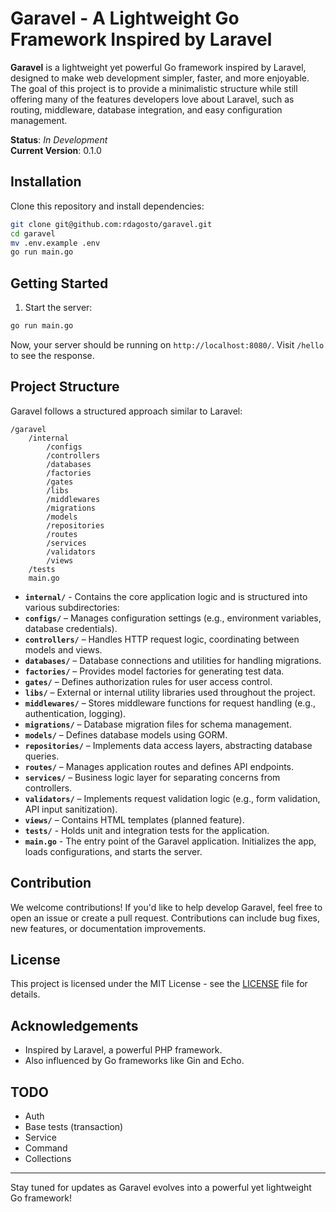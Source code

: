 # Garavel - A Lightweight Go Framework Inspired by Laravel

**Garavel** is a lightweight yet powerful Go framework inspired by Laravel, designed to make web development simpler, faster, and more enjoyable. The goal of this project is to provide a minimalistic structure while still offering many of the features developers love about Laravel, such as routing, middleware, database integration, and easy configuration management.

**Status**: _In Development_  
**Current Version**: 0.1.0

## Installation

Clone this repository and install dependencies:

```bash
git clone git@github.com:rdagosto/garavel.git
cd garavel
mv .env.example .env
go run main.go
```

## Getting Started

1. Start the server:

```bash
go run main.go
```

Now, your server should be running on `http://localhost:8080/`. Visit `/hello` to see the response.

## Project Structure

Garavel follows a structured approach similar to Laravel:

```
/garavel
    /internal
        /configs
        /controllers
        /databases
        /factories
        /gates
        /libs
        /middlewares
        /migrations
        /models
        /repositories
        /routes
        /services
        /validators
        /views
    /tests
    main.go
```

- **`internal/`** - Contains the core application logic and is structured into various subdirectories:
- **`configs/`** – Manages configuration settings (e.g., environment variables, database credentials).
- **`controllers/`** – Handles HTTP request logic, coordinating between models and views.
- **`databases/`** – Database connections and utilities for handling migrations.
- **`factories/`** – Provides model factories for generating test data.
- **`gates/`** – Defines authorization rules for user access control.
- **`libs/`** – External or internal utility libraries used throughout the project.
- **`middlewares/`** – Stores middleware functions for request handling (e.g., authentication, logging).
- **`migrations/`** – Database migration files for schema management.
- **`models/`** – Defines database models using GORM.
- **`repositories/`** – Implements data access layers, abstracting database queries.
- **`routes/`** – Manages application routes and defines API endpoints.
- **`services/`** – Business logic layer for separating concerns from controllers.
- **`validators/`** – Implements request validation logic (e.g., form validation, API input sanitization).
- **`views/`** – Contains HTML templates (planned feature).
- **`tests/`** - Holds unit and integration tests for the application.
- **`main.go`** - The entry point of the Garavel application. Initializes the app, loads configurations, and starts the server.

## Contribution

We welcome contributions! If you'd like to help develop Garavel, feel free to open an issue or create a pull request. Contributions can include bug fixes, new features, or documentation improvements.

## License

This project is licensed under the MIT License - see the [LICENSE](LICENSE) file for details.

## Acknowledgements

- Inspired by Laravel, a powerful PHP framework.
- Also influenced by Go frameworks like Gin and Echo.

## TODO

- Auth
- Base tests (transaction)
- Service
- Command
- Collections

---

Stay tuned for updates as Garavel evolves into a powerful yet lightweight Go framework!
